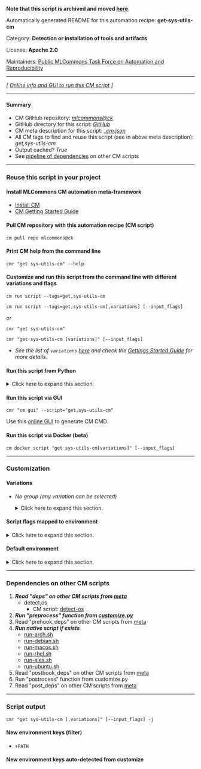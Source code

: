 **Note that this script is archived and moved [here](https://github.com/mlcommons/cm4mlops/tree/main/script/get-sys-utils-cm).**



Automatically generated README for this automation recipe: **get-sys-utils-cm**

Category: **Detection or installation of tools and artifacts**

License: **Apache 2.0**

Maintainers: [Public MLCommons Task Force on Automation and Reproducibility](https://github.com/mlcommons/ck/blob/master/docs/taskforce.md)

---
*[ [Online info and GUI to run this CM script](https://access.cknowledge.org/playground/?action=scripts&name=get-sys-utils-cm,bc90993277e84b8e) ]*

---
#### Summary

* CM GitHub repository: *[mlcommons@ck](https://github.com/mlcommons/ck/tree/dev/cm-mlops)*
* GitHub directory for this script: *[GitHub](https://github.com/mlcommons/ck/tree/dev/cm-mlops/script/get-sys-utils-cm)*
* CM meta description for this script: *[_cm.json](_cm.json)*
* All CM tags to find and reuse this script (see in above meta description): *get,sys-utils-cm*
* Output cached? *True*
* See [pipeline of dependencies](#dependencies-on-other-cm-scripts) on other CM scripts


---
### Reuse this script in your project

#### Install MLCommons CM automation meta-framework

* [Install CM](https://access.cknowledge.org/playground/?action=install)
* [CM Getting Started Guide](https://github.com/mlcommons/ck/blob/master/docs/getting-started.md)

#### Pull CM repository with this automation recipe (CM script)

```cm pull repo mlcommons@ck```

#### Print CM help from the command line

````cmr "get sys-utils-cm" --help````

#### Customize and run this script from the command line with different variations and flags

`cm run script --tags=get,sys-utils-cm`

`cm run script --tags=get,sys-utils-cm[,variations] [--input_flags]`

*or*

`cmr "get sys-utils-cm"`

`cmr "get sys-utils-cm [variations]" [--input_flags]`


* *See the list of `variations` [here](#variations) and check the [Gettings Started Guide](https://github.com/mlcommons/ck/blob/dev/docs/getting-started.md) for more details.*

#### Run this script from Python

<details>
<summary>Click here to expand this section.</summary>

```python

import cmind

r = cmind.access({'action':'run'
                  'automation':'script',
                  'tags':'get,sys-utils-cm'
                  'out':'con',
                  ...
                  (other input keys for this script)
                  ...
                 })

if r['return']>0:
    print (r['error'])

```

</details>


#### Run this script via GUI

```cmr "cm gui" --script="get,sys-utils-cm"```

Use this [online GUI](https://cKnowledge.org/cm-gui/?tags=get,sys-utils-cm) to generate CM CMD.

#### Run this script via Docker (beta)

`cm docker script "get sys-utils-cm[variations]" [--input_flags]`

___
### Customization


#### Variations

  * *No group (any variation can be selected)*
    <details>
    <summary>Click here to expand this section.</summary>

    * `_user`
      - Environment variables:
        - *CM_PYTHON_PIP_USER*: `--user`
      - Workflow:

    </details>


#### Script flags mapped to environment
<details>
<summary>Click here to expand this section.</summary>

* `--skip=value`  &rarr;  `CM_SKIP_SYS_UTILS=value`

**Above CLI flags can be used in the Python CM API as follows:**

```python
r=cm.access({... , "skip":...}
```

</details>

#### Default environment

<details>
<summary>Click here to expand this section.</summary>

These keys can be updated via `--env.KEY=VALUE` or `env` dictionary in `@input.json` or using script flags.


</details>

___
### Dependencies on other CM scripts


  1. ***Read "deps" on other CM scripts from [meta](https://github.com/mlcommons/ck/tree/dev/cm-mlops/script/get-sys-utils-cm/_cm.json)***
     * detect,os
       - CM script: [detect-os](https://github.com/mlcommons/ck/tree/master/cm-mlops/script/detect-os)
  1. ***Run "preprocess" function from [customize.py](https://github.com/mlcommons/ck/tree/dev/cm-mlops/script/get-sys-utils-cm/customize.py)***
  1. Read "prehook_deps" on other CM scripts from [meta](https://github.com/mlcommons/ck/tree/dev/cm-mlops/script/get-sys-utils-cm/_cm.json)
  1. ***Run native script if exists***
     * [run-arch.sh](https://github.com/mlcommons/ck/tree/dev/cm-mlops/script/get-sys-utils-cm/run-arch.sh)
     * [run-debian.sh](https://github.com/mlcommons/ck/tree/dev/cm-mlops/script/get-sys-utils-cm/run-debian.sh)
     * [run-macos.sh](https://github.com/mlcommons/ck/tree/dev/cm-mlops/script/get-sys-utils-cm/run-macos.sh)
     * [run-rhel.sh](https://github.com/mlcommons/ck/tree/dev/cm-mlops/script/get-sys-utils-cm/run-rhel.sh)
     * [run-sles.sh](https://github.com/mlcommons/ck/tree/dev/cm-mlops/script/get-sys-utils-cm/run-sles.sh)
     * [run-ubuntu.sh](https://github.com/mlcommons/ck/tree/dev/cm-mlops/script/get-sys-utils-cm/run-ubuntu.sh)
  1. Read "posthook_deps" on other CM scripts from [meta](https://github.com/mlcommons/ck/tree/dev/cm-mlops/script/get-sys-utils-cm/_cm.json)
  1. Run "postrocess" function from customize.py
  1. Read "post_deps" on other CM scripts from [meta](https://github.com/mlcommons/ck/tree/dev/cm-mlops/script/get-sys-utils-cm/_cm.json)

___
### Script output
`cmr "get sys-utils-cm [,variations]" [--input_flags] -j`
#### New environment keys (filter)

* `+PATH`
#### New environment keys auto-detected from customize
